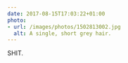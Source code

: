 ```yaml
---
date: 2017-08-15T17:03:22+01:00
photo:
- url: /images/photos/1502813002.jpg
  alt: A single, short grey hair.
---
```

SHIT.
